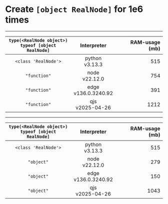 # Create **`[object RealNode]`** for 1e6 times

---

| `type(<RealNode object>)` <br> `typeof [object RealNode]` </br> |  Interpreter | RAM-usage (mb) |
| :----: | :----: | ---: |
| `<class 'RealNode'>` | python <br> v3.13.3 </br> | 515 |
| `"function"` | node <br> v22.12.0 </br> | 754 |
| `"function"` | edge <br> v136.0.3240.92 </br> | 391 |
| `"function"` | qjs <br> v2025-04-26 </br> | 1212 |

---

| `type(<RealNode object>)` <br> `typeof [object RealNode]` </br> |  Interpreter | RAM-usage (mb) |
| :----: | :----: | ---: |
| `<class 'RealNode'>` | python <br> v3.13.3 </br> | 515 |
| `"object"` | node <br> v22.12.0 </br> | 279 |
| `"object"` | edge <br> v136.0.3240.92 </br> | 150 |
| `"object"` | qjs <br> v2025-04-26 </br> | 1043 |